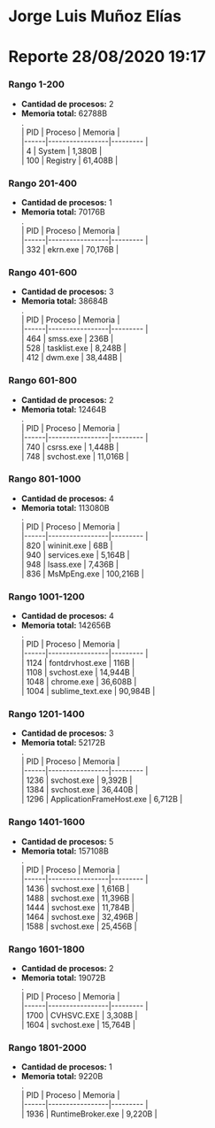 # Jorge Luis Muñoz Elías
# Reporte 28/08/2020 19:17
### Rango 1-200  
- **Cantidad de procesos:** 2 
- **Memoria total:** 62788B        
 .  
  | PID  | Proceso         | Memoria |        
  |------|-----------------|---------    |        	
  | 4  | System             | 1,380B     |       
  | 100  | Registry             | 61,408B     |       
### Rango 201-400  
- **Cantidad de procesos:** 1 
- **Memoria total:** 70176B        
 .  
  | PID  | Proceso         | Memoria |        
  |------|-----------------|---------    |        	
  | 332  | ekrn.exe             | 70,176B     |       
### Rango 401-600  
- **Cantidad de procesos:** 3 
- **Memoria total:** 38684B        
 .  
  | PID  | Proceso         | Memoria |        
  |------|-----------------|---------    |        	
  | 464  | smss.exe             | 236B     |       
  | 528  | tasklist.exe             | 8,248B     |       
  | 412  | dwm.exe             | 38,448B     |       
### Rango 601-800  
- **Cantidad de procesos:** 2 
- **Memoria total:** 12464B        
 .  
  | PID  | Proceso         | Memoria |        
  |------|-----------------|---------    |        	
  | 740  | csrss.exe             | 1,448B     |       
  | 748  | svchost.exe             | 11,016B     |       
### Rango 801-1000  
- **Cantidad de procesos:** 4 
- **Memoria total:** 113080B        
 .  
  | PID  | Proceso         | Memoria |        
  |------|-----------------|---------    |        	
  | 820  | wininit.exe             | 68B     |       
  | 940  | services.exe             | 5,164B     |       
  | 948  | lsass.exe             | 7,436B     |       
  | 836  | MsMpEng.exe             | 100,216B     |       
### Rango 1001-1200  
- **Cantidad de procesos:** 4 
- **Memoria total:** 142656B        
 .  
  | PID  | Proceso         | Memoria |        
  |------|-----------------|---------    |        	
  | 1124  | fontdrvhost.exe             | 116B     |       
  | 1108  | svchost.exe             | 14,944B     |       
  | 1048  | chrome.exe             | 36,608B     |       
  | 1004  | sublime_text.exe             | 90,984B     |       
### Rango 1201-1400  
- **Cantidad de procesos:** 3 
- **Memoria total:** 52172B        
 .  
  | PID  | Proceso         | Memoria |        
  |------|-----------------|---------    |        	
  | 1236  | svchost.exe             | 9,392B     |       
  | 1384  | svchost.exe             | 36,440B     |       
  | 1296  | ApplicationFrameHost.exe             | 6,712B     |       
### Rango 1401-1600  
- **Cantidad de procesos:** 5 
- **Memoria total:** 157108B        
 .  
  | PID  | Proceso         | Memoria |        
  |------|-----------------|---------    |        	
  | 1436  | svchost.exe             | 1,616B     |       
  | 1488  | svchost.exe             | 11,396B     |       
  | 1444  | svchost.exe             | 11,784B     |       
  | 1464  | svchost.exe             | 32,496B     |       
  | 1588  | svchost.exe             | 25,456B     |       
### Rango 1601-1800  
- **Cantidad de procesos:** 2 
- **Memoria total:** 19072B        
 .  
  | PID  | Proceso         | Memoria |        
  |------|-----------------|---------    |        	
  | 1700  | CVHSVC.EXE             | 3,308B     |       
  | 1604  | svchost.exe             | 15,764B     |       
### Rango 1801-2000  
- **Cantidad de procesos:** 1 
- **Memoria total:** 9220B        
 .  
  | PID  | Proceso         | Memoria |        
  |------|-----------------|---------    |        	
  | 1936  | RuntimeBroker.exe             | 9,220B     |       
